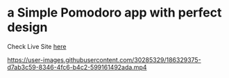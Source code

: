 # a Simple Pomodoro app with perfect design

Check Live Site [here](https://bisrax.github.io/pomodoro)




https://user-images.githubusercontent.com/30285329/186329375-d7ab3c59-8346-4fc6-b4c2-599161492ada.mp4

